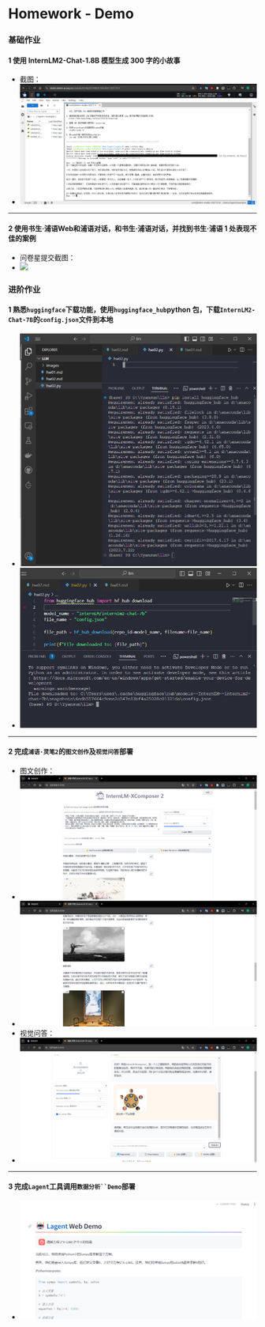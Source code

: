 # Homework - Demo

### 基础作业
#### 1 使用 InternLM2-Chat-1.8B 模型生成 300 字的小故事
- 截图：
- <img src="images/hw02/011.png">

---

#### 2 使用书生·浦语Web和浦语对话，和书生·浦语对话，并找到书生·浦语 1 处表现不佳的案例
- 问卷星提交截图：
- <img src="images/hw02/021.png">

### 进阶作业
#### 1 熟悉`huggingface`下载功能，使用`huggingface_hub`python 包，下载`InternLM2-Chat-7B`的`config.json`文件到本地
- <img src="images/hw02/01.png">
- <img src="images/hw02/02.png">
---
#### 2 完成`浦语·灵笔2`的`图文创作`及`视觉问答`部署
- 图文创作：
- <img src="images/hw02/04.png">
- <img src="images/hw02/05.png">
- 视觉问答：
- <img src="images/hw02/06.png">
---

#### 3 完成`Lagent`工具调用`数据分析``Demo`部署
- <img src="images/hw02/07.png">
